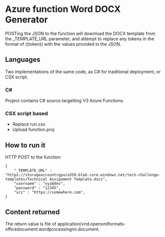 # Azure function Word DOCX Generator

POSTing the JSON to the function will download the DOCX template from the _TEMPLATE_URL parameter, and attempt to replace any tokens in the format of ((token)) with the values provided in the JSON.

## Languages

Two implementations of the same code, as C# for traditional deployment, or CSX script.

### C#

Project contains C# source targetting V3 Azure Functions.

### CSX script based

* Replace run.csx
* Upload function.proj

## How to run it

HTTP POST to the function

```
{
    "_TEMPLATE_URL" : "https://storageaccountrgpura359.blob.core.windows.net/tech-challenge-templates/Technical Assignment Template.docx",
    "username" : "xyz@dev",
    "password" : "12345",
    "uri" : "https://somewhere.com",
}
```

## Content returned

The return value is file of application/vnd.openxmlformats-officedocument.wordprocessingml.document.